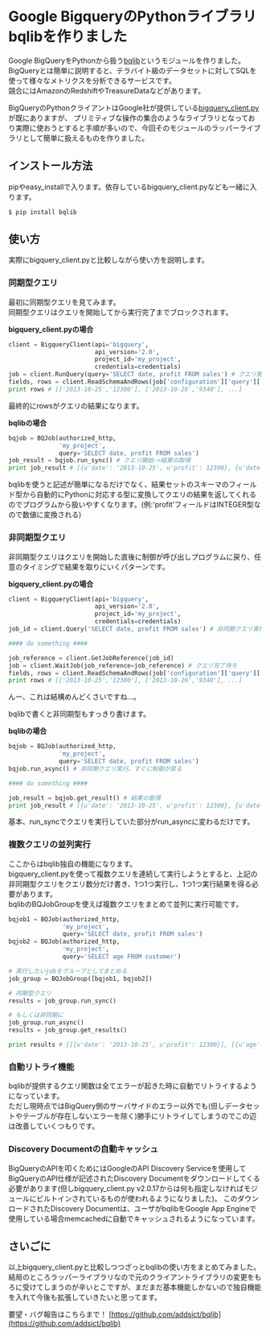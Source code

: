 Google BigqueryのPythonライブラリbqlibを作りました
==================================================

Google BigQueryをPythonから扱う[bqlib](https://pypi.python.org/pypi/bqlib)というモジュールを作りました。  
BigQueryとは簡単に説明すると、テラバイト級のデータセットに対してSQLを使って様々なメトリクスを分析できるサービスです。  
競合にはAmazonのRedshiftやTreasureDataなどがあります。

BigQueryのPythonクライアントはGoogle社が提供している[bigquery\_client.py](https://pypi.python.org/pypi/bigquery/2.0.17)が既にありますが、
プリミティブな操作の集合のようなライブラリとなっており実際に使おうとすると手順が多いので、今回そのモジュールのラッパーライブラリとして簡単に扱えるものを作りました。

インストール方法
-----------------
pipやeasy\_installで入ります。依存しているbigquery\_client.pyなども一緒に入ります。
```sh
$ pip install bqlib
```

使い方
---------
実際にbigquery\_client.pyと比較しながら使い方を説明します。

### 同期型クエリ

最初に同期型クエリを見てみます。  
同期型クエリはクエリを開始してから実行完了までブロックされます。

**bigquery\_client.pyの場合**
```python
client = BigqueryClient(api='bigquery',
                        api_version='2.0',
                        project_id='my_project',
                        credentials=credentials)
job = client.RunQuery(query='SELECT date, profit FROM sales') # クエリ開始->クエリ実行完了までブロック
fields, rows = client.ReadSchemaAndRows(job['configuration']['query']['destinationTable']) # 結果の取得
print rows # [['2013-10-25','12300'], ['2013-10-26','9340'], ...]
```
最終的にrowsがクエリの結果になります。

**bqlibの場合**
```python
bqjob = BQJob(authorized_http,
              'my_project', 
              query='SELECT date, profit FROM sales')
job_result = bqjob.run_sync() # クエリ開始->結果の取得
print job_result # [{u'date': '2013-10-25', u'profit': 12300}, {u'date': '2013-10-26', u'profit': 9340}, ...]
```

bqlibを使うと記述が簡単になるだけでなく、結果セットのスキーマのフィールド型から自動的にPythonに対応する型に変換してクエリの結果を返してくれるのでプログラムから扱いやすくなります。(例:'profit'フィールドはINTEGER型なので数値に変換される)

### 非同期型クエリ

非同期型クエリはクエリを開始した直後に制御が呼び出しプログラムに戻り、任意のタイミングで結果を取りにいくパターンです。

**bigquery\_client.pyの場合**
```python
client = BigqueryClient(api='bigquery',
                        api_version='2.0',
                        project_id='my_project',
                        credentials=credentials)
job_id = client.Query('SELECT date, profit FROM sales') # 非同期クエリ実行。すぐに制御が戻る

#### do something ####

job_reference = client.GetJobReference(job_id)
job = client.WaitJob(job_reference=job_reference) # クエリ完了待ち
fields, rows = client.ReadSchemaAndRows(job['configuration']['query']['destinationTable']) # 結果の取得
print rows # [['2013-10-25','12300'], ['2013-10-26','9340'], ...]
```

んー、これは結構めんどくさいですね...。

bqlibで書くと非同期型もすっきり書けます。

**bqlibの場合**
```python
bqjob = BQJob(authorized_http,
              'my_project', 
              query='SELECT date, profit FROM sales')
bqjob.run_async() # 非同期クエリ実行。すぐに制御が戻る

#### do something ####

job_result = bqjob.get_result() # 結果の取得
print job_result # [{u'date': '2013-10-25', u'profit': 12300}, {u'date': '2013-10-26', u'profit': 9340}, ...]
```

基本、run\_syncでクエリを実行していた部分がrun\_asyncに変わるだけです。

### 複数クエリの並列実行

ここからはbqlib独自の機能になります。  
bigquery\_client.pyを使って複数クエリを連続して実行しようとすると、上記の非同期型クエリをクエリ数分だけ書き、1つ1つ実行し、1つ1つ実行結果を得る必要があります。  
bqlibのBQJobGroupを使えば複数クエリをまとめて並列に実行可能です。

```python
bqjob1 = BQJob(authorized_http,
               'my_project', 
               query='SELECT date, profit FROM sales')
bqjob2 = BQJob(authorized_http,
               'my_project', 
               query='SELECT age FROM customer')

# 実行したいjobをグループとしてまとめる
job_group = BQJobGroup([bqjob1, bqjob2])

# 同期型クエリ
results = job_group.run_sync()

# もしくは非同期に
job_group.run_async()
results = job_group.get_results()

print results # [[{u'date': '2013-10-25', u'profit': 12300}], [{u'age': 23}]]
```

### 自動リトライ機能

bqlibが提供するクエリ関数は全てエラーが起きた時に自動でリトライするようになっています。  
ただし現時点ではBigQuery側のサーバサイドのエラー以外でも(但しデータセットやテーブルが存在しないエラーを除く)勝手にリトライしてしまうのでこの辺は改善していくつもりです。

### Discovery Documentの自動キャッシュ

BigQueryのAPIを叩くためにはGoogleのAPI Discovery Serviceを使用してBigQueryのAPI仕様が記述されたDiscovery Documentをダウンロードしてくる必要があります(但しbigquery\_client.py v2.0.17からは何も指定しなければモジュールにビルトインされているものが使われるようになりました)。 
このダウンロードされたDiscovery Documentは、ユーザがbqlibをGoogle App Engineで使用している場合memcachedに自動でキャッシュされるようになっています。

さいごに
----------
以上bigquery\_client.pyと比較しつつざっとbqlibの使い方をまとめてみました。  
結局のところラッパーライブラリなので元のクライアントライブラリの変更をもろに受けてしまうのが辛いとこですが、まだまだ基本機能しかないので独自機能を入れて今後も拡張していきたいと思ってます。  

要望・バグ報告はこちらまで！
[https://github.com/addsict/bqlib](https://github.com/addsict/bqlib)
